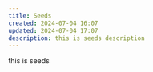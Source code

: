 ```yaml
---
title: Seeds
created: 2024-07-04 16:07
updated: 2024-07-04 17:07
description: this is seeds description
---
```

this is seeds
